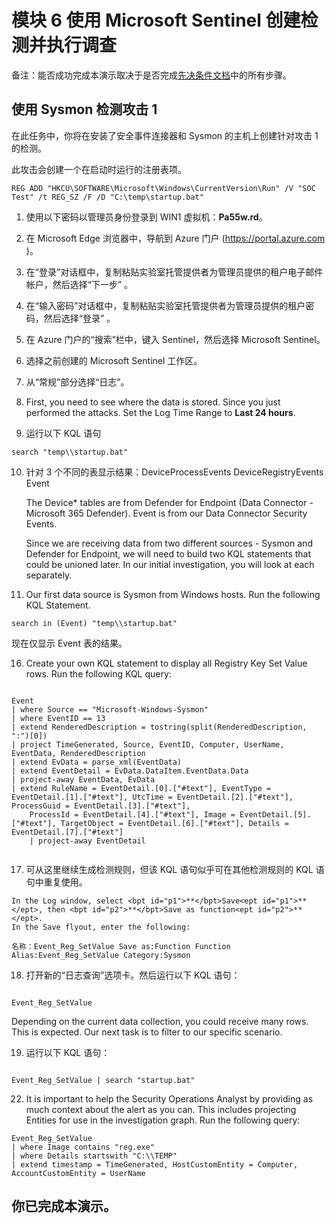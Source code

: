 # <a name="module-6-create-detections-and-perform-investigations-with-microsoft-sentinel"></a>模块 6 使用 Microsoft Sentinel 创建检测并执行调查

备注：能否成功完成本演示取决于是否完成[先决条件文档](00-prerequisites.md)中的所有步骤。 

## <a name="attack-1-detection-with-sysmon"></a>使用 Sysmon 检测攻击 1

在此任务中，你将在安装了安全事件连接器和 Sysmon 的主机上创建针对攻击 1 的检测。

此攻击会创建一个在启动时运行的注册表项。  
```Command
REG ADD "HKCU\SOFTWARE\Microsoft\Windows\CurrentVersion\Run" /V "SOC Test" /t REG_SZ /F /D "C:\temp\startup.bat"
```

1. 使用以下密码以管理员身份登录到 WIN1 虚拟机：**Pa55w.rd**。  

2. 在 Microsoft Edge 浏览器中，导航到 Azure 门户 (https://portal.azure.com )。

3. 在“登录”对话框中，复制粘贴实验室托管提供者为管理员提供的租户电子邮件帐户，然后选择“下一步”  。

4. 在“输入密码”对话框中，复制粘贴实验室托管提供者为管理员提供的租户密码，然后选择“登录”  。

5. 在 Azure 门户的“搜索”栏中，键入 Sentinel，然后选择 Microsoft Sentinel。

6. 选择之前创建的 Microsoft Sentinel 工作区。

7. 从“常规”部分选择“日志”。

8. First, you need to see where the data is stored. Since you just performed the attacks.  Set the Log Time Range to <bpt id="p1">**</bpt>Last 24 hours<ept id="p1">**</ept>.

9. 运行以下 KQL 语句

```KQL
search "temp\\startup.bat"
```

10. 针对 3 个不同的表显示结果：DeviceProcessEvents DeviceRegistryEvents Event

    The Device* tables are from Defender for Endpoint (Data Connector - Microsoft 365 Defender).  Event is from our Data Connector Security Events. 

    Since we are receiving data from two different sources - Sysmon and Defender for Endpoint,  we will need to build two KQL statements that could be unioned later.  In our initial investigation, you will look at each separately.

11. Our first data source is Sysmon from Windows hosts.  Run the following KQL Statement.

```KQL
search in (Event) "temp\\startup.bat"
```
现在仅显示 Event 表的结果。  

16. Create your own KQL statement to display all Registry Key Set Value rows.  Run the following KQL query:

```KQL

Event
| where Source == "Microsoft-Windows-Sysmon"
| where EventID == 13
| extend RenderedDescription = tostring(split(RenderedDescription, ":")[0])
| project TimeGenerated, Source, EventID, Computer, UserName, EventData, RenderedDescription
| extend EvData = parse_xml(EventData)
| extend EventDetail = EvData.DataItem.EventData.Data
| project-away EventData, EvData  
| extend RuleName = EventDetail.[0].["#text"], EventType = EventDetail.[1].["#text"], UtcTime = EventDetail.[2].["#text"], ProcessGuid = EventDetail.[3].["#text"], 
    ProcessId = EventDetail.[4].["#text"], Image = EventDetail.[5].["#text"], TargetObject = EventDetail.[6].["#text"], Details = EventDetail.[7].["#text"]
    | project-away EventDetail 


```

17.  可从这里继续生成检测规则，但该 KQL 语句似乎可在其他检测规则的 KQL 语句中重复使用。  
    
    In the Log window, select <bpt id="p1">**</bpt>Save<ept id="p1">**</ept>, then <bpt id="p2">**</bpt>Save as function<ept id="p2">**</ept>.
    In the Save flyout, enter the following:

    名称：Event_Reg_SetValue Save as:Function Function Alias:Event_Reg_SetValue Category:Sysmon

18. 打开新的“日志查询”选项卡。然后运行以下 KQL 语句：

```KQL

Event_Reg_SetValue

```
Depending on the current data collection, you could receive many rows.  This is expected.  Our next task is to filter to our specific scenario.

19. 运行以下 KQL 语句：

```KQL

Event_Reg_SetValue | search "startup.bat"

```

22. It is important to help the Security Operations Analyst by providing as much context about the alert as you can. This includes projecting Entities for use in the investigation graph.  Run the following query:

```KQL
Event_Reg_SetValue 
| where Image contains "reg.exe"
| where Details startswith "C:\\TEMP"
| extend timestamp = TimeGenerated, HostCustomEntity = Computer, AccountCustomEntity = UserName

```

## <a name="you-have-completed-the-demo"></a>你已完成本演示。